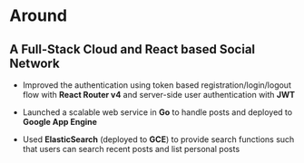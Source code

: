 # Around

## A Full-Stack Cloud and React based Social Network

* Improved the authentication using token based registration/login/logout flow with **React Router
v4** and server-side user authentication with **JWT**

* Launched a scalable web service in **Go** to handle posts and deployed to **Google App Engine**

* Used **ElasticSearch** (deployed to **GCE**) to provide search functions such that users can search
recent posts and list personal posts
